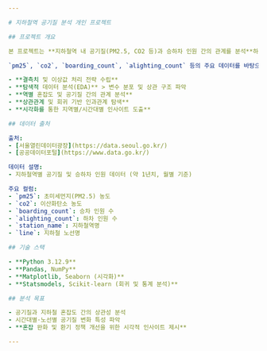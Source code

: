 ```yaml
---

# 지하철역 공기질 분석 개인 프로젝트

## 프로젝트 개요

본 프로젝트는 **지하철역 내 공기질(PM2.5, CO2 등)과 승하차 인원 간의 관계를 분석**하고, 혼잡도에 따른 공기질 변화 패턴을 파악함으로써 **도시 대중교통 환경 개선에 기여할 수 있는 데이터 기반 인사이트**를 도출하는 것을 목표로 한다.

`pm25`, `co2`, `boarding_count`, `alighting_count` 등의 주요 데이터를 바탕으로 다음을 수행한다:

- **결측치 및 이상값 처리 전략 수립**
- **탐색적 데이터 분석(EDA)** > 변수 분포 및 상관 구조 파악
- **역별 혼잡도 및 공기질 간의 관계 분석**
- **상관관계 및 회귀 기반 인과관계 탐색**
- **시각화를 통한 지역별/시간대별 인사이트 도출**

## 데이터 출처

출처:
- [서울열린데이터광장](https://data.seoul.go.kr/)
- [공공데이터포털](https://www.data.go.kr/)

데이터 설명:
- 지하철역별 공기질 및 승하차 인원 데이터 (약 1년치, 월별 기준)

주요 컬럼:
- `pm25`: 초미세먼지(PM2.5) 농도
- `co2`: 이산화탄소 농도
- `boarding_count`: 승차 인원 수
- `alighting_count`: 하차 인원 수
- `station_name`: 지하철역명
- `line`: 지하철 노선명

## 기술 스택

- **Python 3.12.9**
- **Pandas, NumPy**
- **Matplotlib, Seaborn (시각화)**
- **Statsmodels, Scikit-learn (회귀 및 통계 분석)**

## 분석 목표

- 공기질과 지하철 혼잡도 간의 상관성 분석
- 시간대별·노선별 공기질 변화 특성 파악
- **혼잡 완화 및 환기 정책 개선을 위한 시각적 인사이트 제시**

---
```

